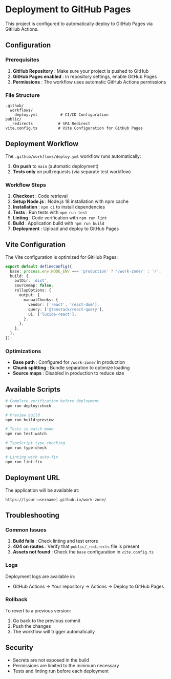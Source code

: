 # Deployment to GitHub Pages

This project is configured to automatically deploy to GitHub Pages via GitHub Actions.

## Configuration

### Prerequisites

1. **GitHub Repository** : Make sure your project is pushed to GitHub
2. **GitHub Pages enabled** : In repository settings, enable GitHub Pages
3. **Permissions** : The workflow uses automatic GitHub Actions permissions

### File Structure

```
.github/
  workflows/
    deploy.yml          # CI/CD Configuration
public/
  _redirects           # SPA Redirect
vite.config.ts         # Vite Configuration for GitHub Pages
```

## Deployment Workflow

The `.github/workflows/deploy.yml` workflow runs automatically:

1. **On push** to `main` (automatic deployment)
2. **Tests only** on pull requests (via separate test workflow)

### Workflow Steps

1. **Checkout** : Code retrieval
2. **Setup Node.js** : Node.js 18 installation with npm cache
3. **Installation** : `npm ci` to install dependencies
4. **Tests** : Run tests with `npm run test`
5. **Linting** : Code verification with `npm run lint`
6. **Build** : Application build with `npm run build`
7. **Deployment** : Upload and deploy to GitHub Pages

## Vite Configuration

The Vite configuration is optimized for GitHub Pages:

```typescript
export default defineConfig({
  base: process.env.NODE_ENV === 'production' ? '/work-zone/' : '/',
  build: {
    outDir: 'dist',
    sourcemap: false,
    rollupOptions: {
      output: {
        manualChunks: {
          vendor: ['react', 'react-dom'],
          query: ['@tanstack/react-query'],
          ui: ['lucide-react'],
        },
      },
    },
  },
});
```

### Optimizations

- **Base path** : Configured for `/work-zone/` in production
- **Chunk splitting** : Bundle separation to optimize loading
- **Source maps** : Disabled in production to reduce size

## Available Scripts

```bash
# Complete verification before deployment
npm run deploy:check

# Preview build
npm run build:preview

# Tests in watch mode
npm run test:watch

# TypeScript type checking
npm run type-check

# Linting with auto-fix
npm run lint:fix
```

## Deployment URL

The application will be available at:
```
https://[your-username].github.io/work-zone/
```

## Troubleshooting

### Common Issues

1. **Build fails** : Check linting and test errors
2. **404 on routes** : Verify that `public/_redirects` file is present
3. **Assets not found** : Check the `base` configuration in `vite.config.ts`

### Logs

Deployment logs are available in:
- GitHub Actions → Your repository → Actions → Deploy to GitHub Pages

### Rollback

To revert to a previous version:
1. Go back to the previous commit
2. Push the changes
3. The workflow will trigger automatically

## Security

- Secrets are not exposed in the build
- Permissions are limited to the minimum necessary
- Tests and linting run before each deployment 